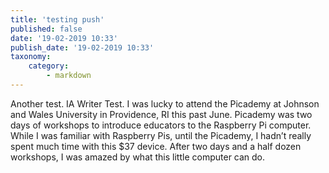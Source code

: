 ```yaml
---
title: 'testing push'
published: false
date: '19-02-2019 10:33'
publish_date: '19-02-2019 10:33'
taxonomy:
    category:
        - markdown
---
```


Another test. IA Writer Test. I was lucky to attend the Picademy at Johnson and Wales University in Providence, RI this past June. Picademy was two days of workshops to introduce educators to the Raspberry Pi computer. While I was familiar with Raspberry Pis, until the Picademy, I hadn’t really spent much time with this $37 device. After two days and a half dozen workshops, I was amazed by what this little computer can do.
